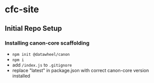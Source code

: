 # cfc-site

## Initial Repo Setup

### Installing canon-core scaffolding
* `npm init @datawheel/canon`
* `npm i`
* add `/index.js` to `.gitignore`
* replace "latest" in package.json with correct canon-core version installed


